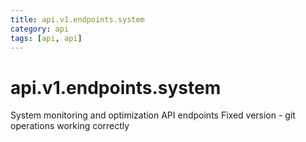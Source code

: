 ```yaml
---
title: api.v1.endpoints.system
category: api
tags: [api, api]
---
```


# api.v1.endpoints.system

System monitoring and optimization API endpoints
Fixed version - git operations working correctly

